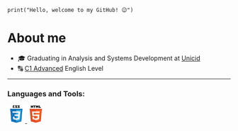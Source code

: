 `print("Hello, welcome to my GitHub! 😉")`

# About me

- 🎓 Graduating in Analysis and Systems Development at [Unicid](https://www.unicid.edu.br/)
- 🔠 [C1 Advanced](https://cert.efset.org/jd3519) English Level

---
<h3 align="left">Languages and Tools:</h3>
<p align="left"> 
  <a href="https://www.w3schools.com/css/" target="_blank" rel="noreferrer"> <img src="https://raw.githubusercontent.com/devicons/devicon/master/icons/css3/css3-original-wordmark.svg" alt="css3" width="40" height="40"/> </a>
  <a href="https://www.w3.org/html/" target="_blank" rel="noreferrer"> <img src="https://raw.githubusercontent.com/devicons/devicon/master/icons/html5/html5-original-wordmark.svg" alt="html5" width="40" height="40"/> </a> 
</p>
